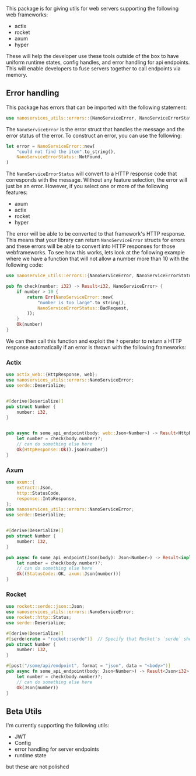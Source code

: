 This package is for giving utils for web servers supporting the following web frameworks:

- actix
- rocket
- axum
- hyper

These will help the developer use these tools outside of the box to have uniform runtime states, config handles, and 
error handling for api endpoints. This will enable developers to fuse servers together to call endpoints via memory.

## Error handling

This package has errors that can be imported with the following statement:

```rust
use nanoservices_utils::errors::{NanoServiceError, NanoServiceErrorStatus};
```

The `NanoServiceError` is the error struct that handles the message and the error status of the error. To construct an error, you can use the following:

```rust
let error = NanoServiceError::new(
    "could not find the item".to_string(),
    NanoServiceErrorStatus::NotFound,
)
```

The `NanoServiceErrorStatus` will convert to a HTTP response code that corresponds with the message. Without any feature selection, the error will just be an error. However, if you select one or more of the following features:

- axum
- actix
- rocket
- hyper

The error will be able to be converted to that framework's HTTP response. This means that your library can return `NanoServiceError` structs for errors and these errors will be able to convert into HTTP responses for those webframeworks. To see how this works, lets look at the following example where we have a function that will not allow a number more than 10 with the following code:

```rust
use nanoservice_utils::errors::{NanoServiceError, NanoServiceErrorStatus};

pub fn check(number: i32) -> Result<i32, NanoServiceError> {
    if number > 10 {
        return Err(NanoServiceError::new(
            "number is too large".to_string(),
            NanoServiceErrorStatus::BadRequest,
        ));
    }
    Ok(number)
}
```

We can then call this function and exploit the `?` operator to return a HTTP response automatically if an error is thrown with the following frameworks:

### Actix

```rust
use actix_web::{HttpResponse, web};
use nanoservices_utils::errors::NanoServiceError;
use serde::Deserialize;


#[derive(Deserialize)]
pub struct Number {
    number: i32,
}


pub async fn some_api_endpoint(body: web::Json<Number>) -> Result<HttpResponse, NanoServiceError> {
    let number = check(body.number)?;
    // can do something else here
    Ok(HttpResponse::Ok().json(number))
}
```

### Axum

```rust
use axum::{
    extract::Json,
    http::StatusCode,
    response::IntoResponse,
};
use nanoservices_utils::errors::NanoServiceError;
use serde::Deserialize;


#[derive(Deserialize)]
pub struct Number {
    number: i32,
}

pub async fn some_api_endpoint(Json(body): Json<Number>) -> Result<impl IntoResponse, NanoServiceError> {
    let number = check(body.number)?;
    // can do something else here
    Ok((StatusCode::OK, axum::Json(number)))
}
```

### Rocket

```rust
use rocket::serde::json::Json;
use nanoservices_utils::errors::NanoServiceError;
use rocket::http::Status;
use serde::Deserialize;

#[derive(Deserialize)]
#[serde(crate = "rocket::serde")]  // Specify that Rocket's `serde` should be used
pub struct Number {
    number: i32,
}

#[post("/some/api/endpoint", format = "json", data = "<body>")]
pub async fn some_api_endpoint(body: Json<Number>) -> Result<Json<i32>, (Status, String)> {
    let number = check(body.number)?;
    // can do something else here
    Ok(Json(number))
}
```

## Beta Utils

I'm currently supporting the following utils:

- JWT
- Config
- error handling for server endpoints
- runtime state

but these are not polished
